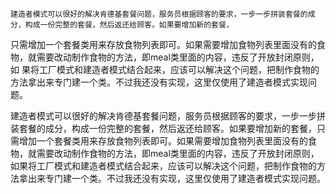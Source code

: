    建造者模式可以很好的解决肯德基套餐问题，服务员根据顾客的要求，一步一步拼装套餐的成分，构成一份完整的套餐，然后返还给顾客。如果要增加新的套餐，
只需增加一个套餐类用来存放食物列表即可。如果需要增加食物列表里面没有的食物，就需要改动制作食物的方法，即meal类里面的内容，违反了开放封闭原则，如
果将工厂模式和建造者模式结合起来，应该可以解决这个问题，把制作食物的方法拿出来专门建一个类。不过我还没有实现，这里仅使用了建造者模式实现问题。
    
建造者模式可以很好的解决肯德基套餐问题，服务员根据顾客的要求，一步一步拼装套餐的成分，构成一份完整的套餐，然后返还给顾客。如果要增加新的套餐，只需增加一个套餐类用来存放食物列表即可。如果需要增加食物列表里面没有的食物，就需要改动制作食物的方法，即meal类里面的内容，违反了开放封闭原则，如果将工厂模式和建造者模式结合起来，应该可以解决这个问题，把制作食物的方法拿出来专门建一个类。不过我还没有实现，这里仅使用了建造者模式实现问题。
